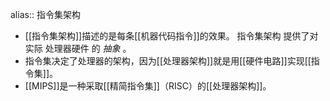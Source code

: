alias:: 指令集架构

- [[指令集架构]]描述的是每条[[机器代码指令]]的效果。
  指令集架构 提供了对实际 处理器硬件 的 *抽象* 。
- 指令集决定了处理器的架构，因为[[处理器架构]]就是用[[硬件电路]]实现[[指令集]]。
- [[MIPS]]是一种采取[[精简指令集]]（RISC）的[[处理器架构]]。